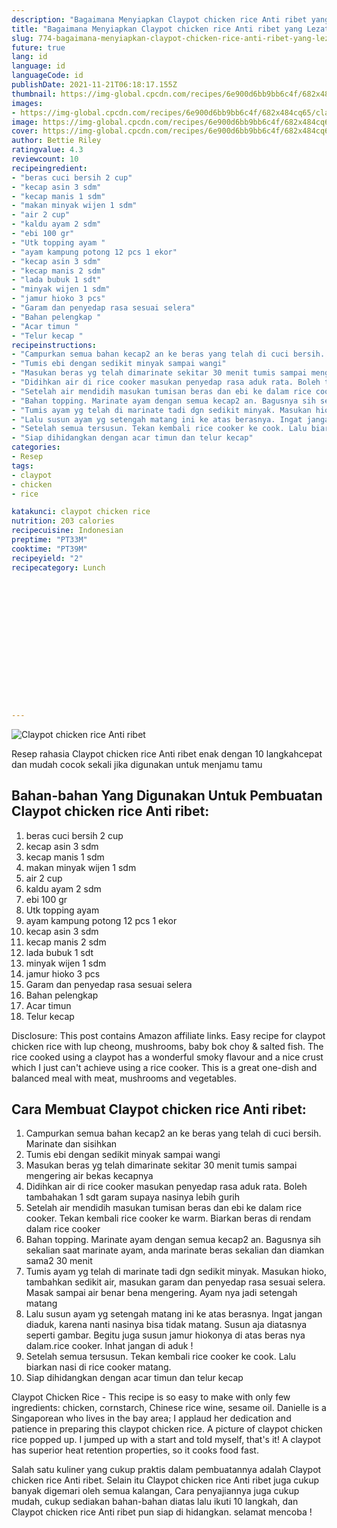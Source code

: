 ```yaml
---
description: "Bagaimana Menyiapkan Claypot chicken rice Anti ribet yang Lezat Sekali"
title: "Bagaimana Menyiapkan Claypot chicken rice Anti ribet yang Lezat Sekali"
slug: 774-bagaimana-menyiapkan-claypot-chicken-rice-anti-ribet-yang-lezat-sekali
future: true
lang: id
language: id
languageCode: id
publishDate: 2021-11-21T06:18:17.155Z 
thumbnail: https://img-global.cpcdn.com/recipes/6e900d6bb9bb6c4f/682x484cq65/claypot-chicken-rice-anti-ribet-foto-resep-utama.webp
images:
- https://img-global.cpcdn.com/recipes/6e900d6bb9bb6c4f/682x484cq65/claypot-chicken-rice-anti-ribet-foto-resep-utama.webp
image: https://img-global.cpcdn.com/recipes/6e900d6bb9bb6c4f/682x484cq65/claypot-chicken-rice-anti-ribet-foto-resep-utama.webp
cover: https://img-global.cpcdn.com/recipes/6e900d6bb9bb6c4f/682x484cq65/claypot-chicken-rice-anti-ribet-foto-resep-utama.webp
author: Bettie Riley
ratingvalue: 4.3
reviewcount: 10
recipeingredient:
- "beras cuci bersih 2 cup"
- "kecap asin 3 sdm"
- "kecap manis 1 sdm"
- "makan minyak wijen 1 sdm"
- "air 2 cup"
- "kaldu ayam 2 sdm"
- "ebi 100 gr"
- "Utk topping ayam "
- "ayam kampung potong 12 pcs 1 ekor"
- "kecap asin 3 sdm"
- "kecap manis 2 sdm"
- "lada bubuk 1 sdt"
- "minyak wijen 1 sdm"
- "jamur hioko 3 pcs"
- "Garam dan penyedap rasa sesuai selera"
- "Bahan pelengkap "
- "Acar timun "
- "Telur kecap "
recipeinstructions:
- "Campurkan semua bahan kecap2 an ke beras yang telah di cuci bersih. Marinate dan sisihkan"
- "Tumis ebi dengan sedikit minyak sampai wangi"
- "Masukan beras yg telah dimarinate sekitar 30 menit tumis sampai mengering air bekas kecapnya"
- "Didihkan air di rice cooker masukan penyedap rasa aduk rata. Boleh tambahakan 1 sdt garam supaya nasinya lebih gurih"
- "Setelah air mendidih masukan tumisan beras dan ebi ke dalam rice cooker. Tekan kembali rice cooker ke warm. Biarkan beras di rendam dalam rice cooker"
- "Bahan topping. Marinate ayam dengan semua kecap2 an. Bagusnya sih sekalian saat marinate ayam, anda marinate beras sekalian dan diamkan sama2 30 menit"
- "Tumis ayam yg telah di marinate tadi dgn sedikit minyak. Masukan hioko, tambahkan sedikit air, masukan garam dan penyedap rasa sesuai selera. Masak sampai air benar bena mengering. Ayam nya jadi setengah matang"
- "Lalu susun ayam yg setengah matang ini ke atas berasnya. Ingat jangan diaduk, karena nanti nasinya bisa tidak matang. Susun aja diatasnya seperti gambar. Begitu juga susun jamur hiokonya di atas beras nya dalam.rice cooker. Inhat jangan di aduk !"
- "Setelah semua tersusun. Tekan kembali rice cooker ke cook. Lalu biarkan nasi di rice cooker matang."
- "Siap dihidangkan dengan acar timun dan telur kecap"
categories:
- Resep
tags:
- claypot
- chicken
- rice

katakunci: claypot chicken rice 
nutrition: 203 calories
recipecuisine: Indonesian
preptime: "PT33M"
cooktime: "PT39M"
recipeyield: "2"
recipecategory: Lunch


     
    
    
    
    
    
    
    
    
    
    
      
    
---
```



![Claypot chicken rice Anti ribet](https://img-global.cpcdn.com/recipes/6e900d6bb9bb6c4f/682x484cq65/claypot-chicken-rice-anti-ribet-foto-resep-utama.webp)

Resep rahasia Claypot chicken rice Anti ribet  enak dengan 10 langkahcepat dan mudah cocok sekali jika digunakan untuk menjamu tamu

<!--inarticleads1-->

## Bahan-bahan Yang Digunakan Untuk Pembuatan Claypot chicken rice Anti ribet:

1. beras cuci bersih 2 cup
1. kecap asin 3 sdm
1. kecap manis 1 sdm
1. makan minyak wijen 1 sdm
1. air 2 cup
1. kaldu ayam 2 sdm
1. ebi 100 gr
1. Utk topping ayam 
1. ayam kampung potong 12 pcs 1 ekor
1. kecap asin 3 sdm
1. kecap manis 2 sdm
1. lada bubuk 1 sdt
1. minyak wijen 1 sdm
1. jamur hioko 3 pcs
1. Garam dan penyedap rasa sesuai selera
1. Bahan pelengkap 
1. Acar timun 
1. Telur kecap 

Disclosure: This post contains Amazon affiliate links. Easy recipe for claypot chicken rice with lup cheong, mushrooms, baby bok choy &amp; salted fish. The rice cooked using a claypot has a wonderful smoky flavour and a nice crust which I just can&#39;t achieve using a rice cooker. This is a great one-dish and balanced meal with meat, mushrooms and vegetables. 

<!--inarticleads2-->

## Cara Membuat Claypot chicken rice Anti ribet:

1. Campurkan semua bahan kecap2 an ke beras yang telah di cuci bersih. Marinate dan sisihkan
1. Tumis ebi dengan sedikit minyak sampai wangi
1. Masukan beras yg telah dimarinate sekitar 30 menit tumis sampai mengering air bekas kecapnya
1. Didihkan air di rice cooker masukan penyedap rasa aduk rata. Boleh tambahakan 1 sdt garam supaya nasinya lebih gurih
1. Setelah air mendidih masukan tumisan beras dan ebi ke dalam rice cooker. Tekan kembali rice cooker ke warm. Biarkan beras di rendam dalam rice cooker
1. Bahan topping. Marinate ayam dengan semua kecap2 an. Bagusnya sih sekalian saat marinate ayam, anda marinate beras sekalian dan diamkan sama2 30 menit
1. Tumis ayam yg telah di marinate tadi dgn sedikit minyak. Masukan hioko, tambahkan sedikit air, masukan garam dan penyedap rasa sesuai selera. Masak sampai air benar bena mengering. Ayam nya jadi setengah matang
1. Lalu susun ayam yg setengah matang ini ke atas berasnya. Ingat jangan diaduk, karena nanti nasinya bisa tidak matang. Susun aja diatasnya seperti gambar. Begitu juga susun jamur hiokonya di atas beras nya dalam.rice cooker. Inhat jangan di aduk !
1. Setelah semua tersusun. Tekan kembali rice cooker ke cook. Lalu biarkan nasi di rice cooker matang.
1. Siap dihidangkan dengan acar timun dan telur kecap


Claypot Chicken Rice - This recipe is so easy to make with only few ingredients: chicken, cornstarch, Chinese rice wine, sesame oil. Danielle is a Singaporean who lives in the bay area; I applaud her dedication and patience in preparing this claypot chicken rice. A picture of claypot chicken rice popped up. I jumped up with a start and told myself, that&#39;s it! A claypot has superior heat retention properties, so it cooks food fast. 

Salah satu kuliner yang cukup praktis dalam pembuatannya adalah  Claypot chicken rice Anti ribet. Selain itu  Claypot chicken rice Anti ribet  juga cukup banyak digemari oleh semua kalangan, Cara penyajiannya juga cukup mudah, cukup sediakan bahan-bahan diatas lalu ikuti 10 langkah, dan  Claypot chicken rice Anti ribet  pun siap di hidangkan. selamat mencoba !
